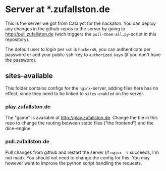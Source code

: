# Server at *.zufallston.de

This is the server we got from Catalyst for the hackaton. You can deploy any
changes in the github-repos to the server by going to
http://pull.zufallston.de (wich triggers the `pull-them-all.py`-script in this
repository).

The default user to login per `ssh` is `hacker46`, you can authenticate per
password or add your public ssh-key to `authorized_keys` (if you don't have
the password).

## sites-available

This folder contains configs for the `nginx`-server, adding files here has no
effect, since they need to be linked to `sites-enabled` on the server.

### play.zufallston.de

The "game" is available at http://play.zufallston.de. Change the file in this
repo to change the routing between static files ("the frontend") and the
dice-engine.

### pull.zufallston.de

Pull changes from github and restart the server (if `nginx -t` succeeds, I'm
not mad). You should not need to change the config for this. You may however
want to improve the python script handling the requests.
